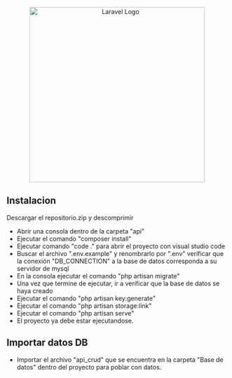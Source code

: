 <p align="center"><a href="https://laravel.com" target="_blank"><img src="https://raw.githubusercontent.com/laravel/art/master/logo-lockup/5%20SVG/2%20CMYK/1%20Full%20Color/laravel-logolockup-cmyk-red.svg" width="400" alt="Laravel Logo"></a></p>



## Instalacion

Descargar el repositorio.zip y descomprimir
- Abrir una consola dentro de la carpeta "api"
- Ejecutar el comando "composer install"
- Ejecutar comando "code ." para abrir el proyecto con visual studio code
- Buscar el archivo ".env.example" y renombrarlo por ".env" verificar que la conexión "DB_CONNECTION" a la base de datos corresponda a su servidor de mysql
- En la consola ejecutar el comando "php artisan migrate"
- Una vez que termine de ejecutar, ir a verificar que la base de datos se haya creado
- Ejecutar el comando "php artisan key:generate"
- Ejecutar el comando "php artisan storage:link"
- Ejecutar el comando "php artisan serve"
- El proyecto ya debe estar ejecutandose.

## Importar datos DB
- Importar el archivo "api_crud" que se encuentra en la carpeta "Base de datos" dentro del proyecto para poblar con datos.




